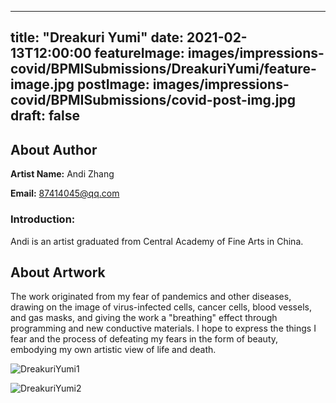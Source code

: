 
---
title: "Dreakuri Yumi"
date: 2021-02-13T12:00:00
featureImage: images/impressions-covid/BPMISubmissions/DreakuriYumi/feature-image.jpg
postImage: images/impressions-covid/BPMISubmissions/covid-post-img.jpg
draft: false
---

## About Author

**Artist Name:** Andi Zhang

**Email:** 87414045@qq.com

### Introduction:
Andi is an artist graduated from Central Academy of Fine Arts in China.

## About Artwork
The work originated from my fear of pandemics and other diseases, drawing on the image of virus-infected cells, cancer cells, blood vessels, and gas masks, and giving the work a "breathing" effect through programming and new conductive materials. I hope to express the things I fear and the process of defeating my fears in the form of beauty, embodying my own artistic view of life and death.

![DreakuriYumi1](../../images/impressions-covid/BPMISubmissions/DreakuriYumi/DreakuriYumi1.jpg)

![DreakuriYumi2](../../images/impressions-covid/BPMISubmissions/DreakuriYumi/DreakuriYumi2.jpg)
